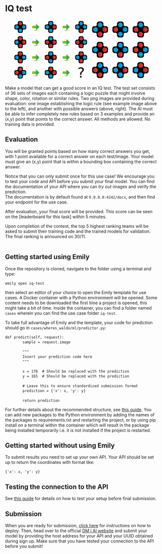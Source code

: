 # IQ test
<p align="center">
  <img src="../images/test18.png" height=200>
  <img src="../images/choices18.png" height=200>
</p>

Make a model that can get a good score in an IQ test. The test set consists of 36 sets of images each containing a logic puzzle that might involve shape, color, rotation or similar rules. Two png images are provided during evaluation: one image establishing the logic rule (see example image above to the left), and another with possible answers (above, right). The AI must be able to infer completely new rules based on 3 examples and provide an (x,y) point that points to the correct answer. All methods are allowed.  No training data is provided.


## Evaluation
You will be granted points based on how many correct answers you get, with 1 point available for a correct answer on each test/image. Your model must give an (x,y) point that is within a bounding box containing the correct answer.

Notice that you can only submit once for this use case! We encourage you to test your code and API before you submit your final model. You can find the documentation of your API where you can _try out_ images and verify the prediction. <br>
The documentation is by default found at `0.0.0.0:4242/docs`, and then find your endpoint for the use case. <br>

After evaluation, your final score will be provided. This score can be seen on the [leaderboard for this task] within 5 minutes.

Upon completion of the contest, the top 5 highest ranking teams will be asked to submit their training code and the trained models for validation. The final ranking is announced on 30/11. <br> <br>

## Getting started using Emily
Once the repository is cloned, navigate to the folder using a terminal and type:
```
emily open iq-test
```
then select an editor of your choice to open the Emily template for use cases. A Docker container with a Python environment will be opened. Some content needs to be downloaded the first time a project is opened, this might take a bit of time. Inside the container, you can find a folder named `cases` wherein you can find the use case folder `iq-test`.

To take full advantage of Emily and the template, your code for prediction should go in `cases/wheres_waldo/ml/predictor.py`:
```
def predict(self, request):
        sample = request.image

        """
        Insert your prediction code here
        """

        x = 176  # Should be replaced with the prediction
        y = 165  # Should be replaced with the prediction

        # Leave this to ensure standardized submission format
        prediction = {'x': x, 'y': y}

        return prediction
```
For further details about the recommended structure, see <a href="https://dmiai.dk/guide/">this guide</a>.
You can add new packages to the Python environment by adding the names of the packages to requirements.txt and restarting the project, or by using pip install on a terminal within the container which will result in the package being installed temporarily i.e. it is not installed if the project is restarted.

## Getting started without using Emily
To submit results you need to set up your own API. Your API should be set up to return the coordinates with format like:
```
{'x': x, 'y': y}
```

## Testing the connection to the API
See <a href="https://dmiai.dk/guide/">this guide</a> for details on how to test your setup before final submission.

## Submission
When you are ready for submission, <a href="https://dmiai.dk/guide/deploy">click here</a> for instructions on how to deploy. Then, head over to the official <a href="https://dmiai.dk/">DM i AI website</a> and submit your model by providing the host address for your API and your UUID obtained during sign up. Make sure that you have tested your connection to the API before you submit!
